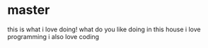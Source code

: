 # master
this is what i love doing! 
what do you like doing in this house
i love programming 
i also love coding
